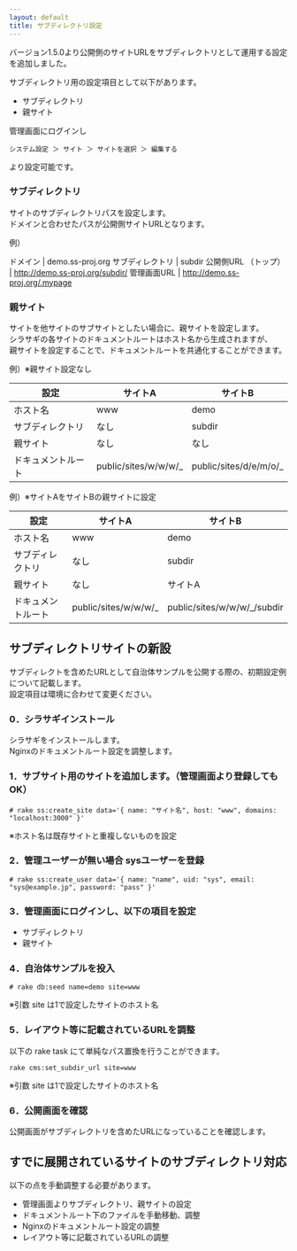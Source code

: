 ```yaml
---
layout: default
title: サブディレクトリ設定
---
```


バージョン1.5.0より公開側のサイトURLをサブディレクトリとして運用する設定を追加しました。

サブディレクトリ用の設定項目として以下があります。

* サブディレクトリ
* 親サイト

管理画面にログインし

~~~
システム設定 ＞ サイト ＞ サイトを選択 ＞ 編集する
~~~

より設定可能です。

### サブディレクトリ

サイトのサブディレクトリパスを設定します。<br />
ドメインと合わせたパスが公開側サイトURLとなります。

例）

ドメイン     | demo.ss-proj.org
サブディレクトリ | subdir
公開側URL （トップ） | http://demo.ss-proj.org/subdir/
管理画面URL | http://demo.ss-proj.org/.mypage

### 親サイト

サイトを他サイトのサブサイトとしたい場合に、親サイトを設定します。<br />
シラサギの各サイトのドキュメントルートはホスト名から生成されますが、<br />
親サイトを設定することで、ドキュメントルートを共通化することができます。

例）※親サイト設定なし

設定       | サイトA | サイトB
-----------|--------|-----
ホスト名 | www | demo
サブディレクトリ | なし | subdir
親サイト | なし | なし
ドキュメントルート | public/sites/w/w/w/_ | public/sites/d/e/m/o/_


例）※サイトAをサイトBの親サイトに設定

設定       | サイトA | サイトB
-----------|--------|-----
ホスト名 | www | demo
サブディレクトリ | なし | subdir
親サイト | なし | サイトA
ドキュメントルート | public/sites/w/w/w/_ | public/sites/w/w/w/\_/subdir

## サブディレクトリサイトの新設

サブディレクトを含めたURLとして自治体サンプルを公開する際の、初期設定例について記載します。<br />
設定項目は環境に合わせて変更ください。

### 0．シラサギインストール

シラサギをインストールします。<br />
Nginxのドキュメントルート設定を調整します。

### 1．サブサイト用のサイトを追加します。（管理画面より登録してもOK）

~~~
# rake ss:create_site data='{ name: "サイト名", host: "www", domains: "localhost:3000" }'
~~~

※ホスト名は既存サイトと重複しないものを設定

### 2．管理ユーザーが無い場合 sysユーザーを登録

~~~
# rake ss:create_user data='{ name: "name", uid: "sys", email: "sys@example.jp", password: "pass" }'
~~~

### 3．管理画面にログインし、以下の項目を設定

* サブディレクトリ
* 親サイト

### 4．自治体サンプルを投入

~~~
# rake db:seed name=demo site=www
~~~

※引数 site は1で設定したサイトのホスト名

### 5．レイアウト等に記載されているURLを調整

以下の rake task にて単純なパス置換を行うことができます。

~~~
rake cms:set_subdir_url site=www
~~~

※引数 site は1で設定したサイトのホスト名

### 6．公開画面を確認

公開画面がサブディレクトリを含めたURLになっていることを確認します。

## すでに展開されているサイトのサブディレクトリ対応

以下の点を手動調整する必要があります。

* 管理画面よりサブディレクトリ、親サイトの設定
* ドキュメントルート下のファイルを手動移動、調整
* Nginxのドキュメントルート設定の調整
* レイアウト等に記載されているURLの調整
